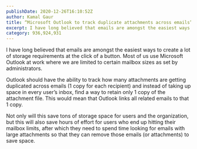 ```yaml
---
publishDate: 2020-12-26T16:10:52Z
author: Kamal Gaur
title: “Microsoft Outlook to track duplicate attachments across emails” 
excerpt: I have long believed that emails are amongst the easiest ways to create a lot of storage requirements at the click of a button. Most… 
category: 936,924,931
---
```


I have long believed that emails are amongst the easiest ways to create a lot of storage requirements at the click of a button. Most of us use Microsoft Outlook at work where we are limited to certain mailbox sizes as set by administrators.

Outlook should have the ability to track how many attachments are getting duplicated across emails (1 copy for each recipient) and instead of taking up space in every user’s inbox, find a way to retain only 1 copy of the attachment file. This would mean that Outlook links all related emails to that 1 copy.

Not only will this save tons of storage space for users and the organization, but this will also save hours of effort for users who end up hitting their mailbox limits, after which they need to spend time looking for emails with large attachments so that they can remove those emails (or attachments) to save space.